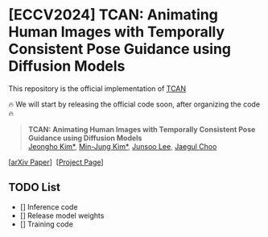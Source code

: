 # [ECCV2024] TCAN: Animating Human Images with Temporally Consistent Pose Guidance using Diffusion Models
This repository is the official implementation of [TCAN](https://arxiv.org/abs/2407.09012)

🔥 We will start by releasing the official code soon, after organizing the code 🔥

> **TCAN: Animating Human Images with Temporally Consistent Pose Guidance using Diffusion Models**<br>
> [Jeongho Kim*](https://scholar.google.co.kr/citations?user=4SCCBFwAAAAJ&hl=ko/), [Min-Jung Kim*](https://emjay73.github.io/), [Junsoo Lee](https://ssuhan.github.io/), [Jaegul Choo](https://sites.google.com/site/jaegulchoo/) 

[[arXiv Paper](https://arxiv.org/abs/2407.09012)]&nbsp;
[[Project Page](https://eccv2024tcan.github.io/)]&nbsp;


## TODO List
- [] Inference code
- [] Release model weights
- [] Training code
